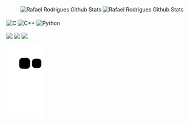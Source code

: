 <div class="stats" align="center">
  <img height="192em" alt="Rafael Rodrigues Github Stats" src="https://github-readme-stats.vercel.app/api?username=rafael-rm&show_icons=true&theme=vue-dark&count_private=true&include_all_commits=false&custom_title=Estatísticas&border_color=3b3b3b&border_radius=16"/>
  <img height="192em" alt="Rafael Rodrigues Github Stats" src="https://github-readme-stats.vercel.app/api/top-langs/?username=rafael-rm&theme=vue-dark&count_private=true&hide=shell,jupyter%20notebook&custom_title=Linguagens%20mais%20usadas&border_color=3b3b3b&border_radius=16"/>
</div>

<div class="languages" style="display: inline_block"><br>
  <img align="center" title="C" alt="C" width="32px" src="https://cdn.jsdelivr.net/gh/devicons/devicon/icons/c/c-original.svg"/>
  <img align="center" title="C++" alt="C++" width="32px" src="https://cdn.jsdelivr.net/gh/devicons/devicon/icons/cplusplus/cplusplus-original.svg"/>
  <img align="center" title="Python" alt="Python" width="32px" src="https://cdn.jsdelivr.net/gh/devicons/devicon/icons/python/python-original.svg"/>
</div>

<div class="social" style="display: inline_block"><br>   
  <a href="https://www.linkedin.com/in/rafael-rodrigues-monteiro/" target="_blank"><img src="https://img.shields.io/badge/-LinkedIn-%230077B5?style=for-the-badge&logo=linkedin&logoColor=white" target="_blank"></a> 
  <a href="https://www.instagram.com/rafael.rm/" target="_blank"><img src="https://img.shields.io/badge/-Instagram-%23E4405F?style=for-the-badge&logo=instagram&logoColor=white" target="_blank"></a>
  <a href = "mailto:rafael.rmo@outlook.com"><img src="https://img.shields.io/badge/Outlook-0078D4?style=for-the-badge&logo=microsoft-outlook&logoColor=white" target="_blank"></a>     
</div>

![Snake animation](https://github.com/rafael-rm/rafael-rm/blob/output/github-contribution-grid-snake.svg)
